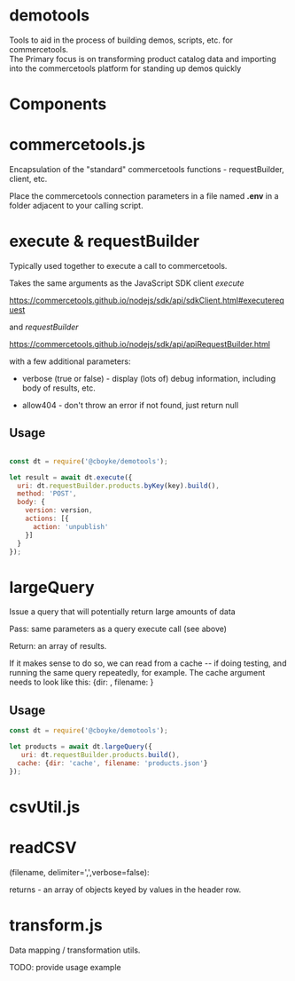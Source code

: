# demotools

Tools to aid in the process of building demos, scripts, etc. for commercetools.  
The Primary focus is on transforming product catalog data and importing into the commercetools platform for standing up demos quickly

# Components

# commercetools.js

Encapsulation of the "standard" commercetools functions - requestBuilder, client, etc.  

Place the commercetools connection parameters in a file named **.env** in a folder adjacent to your calling script.

# execute & requestBuilder
Typically used together to execute a call to commercetools.   

Takes the same arguments as the JavaScript SDK client *execute*

https://commercetools.github.io/nodejs/sdk/api/sdkClient.html#executerequest

and *requestBuilder*

https://commercetools.github.io/nodejs/sdk/api/apiRequestBuilder.html


with a few additional parameters:

  * verbose (true or false) - display (lots of) debug information, including body of results, etc.

  * allow404 - don't throw an error if not found, just return null

## Usage
```js

const dt = require('@cboyke/demotools');

let result = await dt.execute({
  uri: dt.requestBuilder.products.byKey(key).build(),
  method: 'POST',
  body: {
    version: version,
    actions: [{
      action: 'unpublish'
    }]
  }
});
```

# largeQuery
Issue a query that will potentially return large amounts of data

Pass: same parameters as a query execute call (see above)

Return: an array of results.

If it makes sense to do so, we can read from a cache -- if doing testing, and running the same query repeatedly, for example.  The cache argument needs to look like this:
{dir: <cacheDir>, filename: <cacheFilename> }

## Usage
```js
const dt = require('@cboyke/demotools');

let products = await dt.largeQuery({
   uri: dt.requestBuilder.products.build(),
  cache: {dir: 'cache', filename: 'products.json'}
});
```

# csvUtil.js


# readCSV
(filename, delimiter=',',verbose=false):

returns - an array of objects keyed by values in the header row.



# transform.js

Data mapping / transformation utils.


TODO: provide usage example